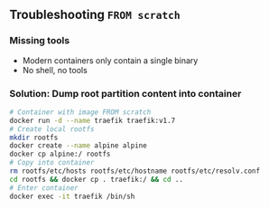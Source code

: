 ## Troubleshooting `FROM scratch`

### Missing tools

- Modern containers only contain a single binary
- No shell, no tools

### Solution: Dump root partition content into container

```bash
# Container with image FROM scratch
docker run -d --name traefik traefik:v1.7
# Create local rootfs
mkdir rootfs
docker create --name alpine alpine
docker cp alpine:/ rootfs
# Copy into container
rm rootfs/etc/hosts rootfs/etc/hostname rootfs/etc/resolv.conf
cd rootfs && docker cp . traefik:/ && cd ..
# Enter container
docker exec -it traefik /bin/sh
```
